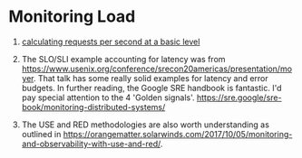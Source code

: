 # Monitoring Load

1. [calculating requests per second at a basic level](https://priocept.com/2009/08/21/calculating-http-server-load)

2. The SLO/SLI example accounting for latency was from https://www.usenix.org/conference/srecon20americas/presentation/moyer. That talk has some really solid examples for latency and error budgets.
In further reading, the Google SRE handbook is fantastic. I'd pay special attention to the 4 'Golden signals'. https://sre.google/sre-book/monitoring-distributed-systems/

3. The USE and RED methodologies are also worth understanding as outlined in https://orangematter.solarwinds.com/2017/10/05/monitoring-and-observability-with-use-and-red/.
